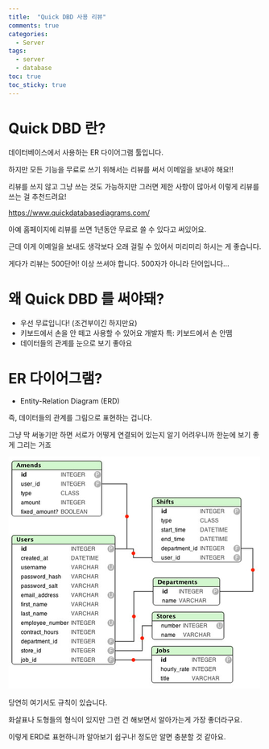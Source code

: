 ```yaml
---
title:  "Quick DBD 사용 리뷰"
comments: true
categories:
  - Server
tags:
  - server
  - database
toc: true
toc_sticky: true
---
```


# Quick DBD 란?
데이터베이스에서 사용하는 ER 다이어그램 툴입니다.

하지만 모든 기능을 무료로 쓰기 위해서는 리뷰를 써서 이메일을 보내야 해요!!

리뷰를 쓰지 않고 그냥 쓰는 것도 가능하지만 그러면 제한 사항이 많아서 이렇게 리뷰를 쓰는 걸 추천드려요!

https://www.quickdatabasediagrams.com/

아예 홈페이지에 리뷰를 쓰면 1년동안 무료로 쓸 수 있다고 써있어요.

근데 이게 이메일을 보내도 생각보다 오래 걸릴 수 있어서 미리미리 하시는 게 좋습니다.

게다가 리뷰는 500단어! 이상 쓰셔야 합니다. 500자가 아니라 단어입니다...

# 왜 Quick DBD 를 써야돼?
- 우선 무료입니다! (조건부이긴 하지만요)
- 키보드에서 손을 안 떼고 사용할 수 있어요
  개발자 특: 키보드에서 손 안뗌
- 데이터들의 관계를 눈으로 보기 좋아요
  


# ER 다이어그램?
- Entity-Relation Diagram (ERD)

즉, 데이터들의 관계를 그림으로 표현하는 겁니다.

그냥 막 써놓기만 하면 서로가 어떻게 연결되어 있는지 알기 어려우니까 한눈에 보기 좋게 그리는 거죠

![image description](/images/erd.jpeg)

당연히 여기서도 규칙이 있습니다.

화살표나 도형들의 형식이 있지만 그런 건 해보면서 알아가는게 가장 좋더라구요.

이렇게 ERD로 표현하니까 알아보기 쉽구나! 정도만 알면 충분할 것 같아요.

